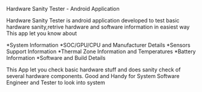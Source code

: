 Hardware Sanity Tester - Android Application

Hardware Sanity Tester is android application developed to test basic hardware sanity,retrive hardware and software information in easiest way 
This app let you know about

*System Information
*SOC/GPU/CPU and Manufacturer Details
*Sensors Support Information
*Thermal Zone Information and Temperatures
*Battery Information
*Software and Build Details

This App let you check basic hardware stuff and does sanity check of several hardware components. Good and Handy for System Software Engineer and Tester to look into system
